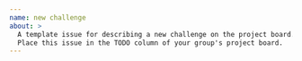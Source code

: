 ```yaml
---
name: new challenge 
about: > 
  A template issue for describing a new challenge on the project board. 
  Place this issue in the TODO column of your group's project board. 
---
```


<!--
  Make your issue easy to find:

  - project board: place it in the TODO column of the project board
  - labels: anything that will make this easier to filter
-->

<!-- 
  Describe the challenge's _behavior_ so someone can start solving it without 
  asking for clarification.
  Do not describe a _strategy_ or an _implementation_!  
  Others are free to solve the behavior however they like.
-->

<!-- include any helpful links or resources for solving this challenge -->
